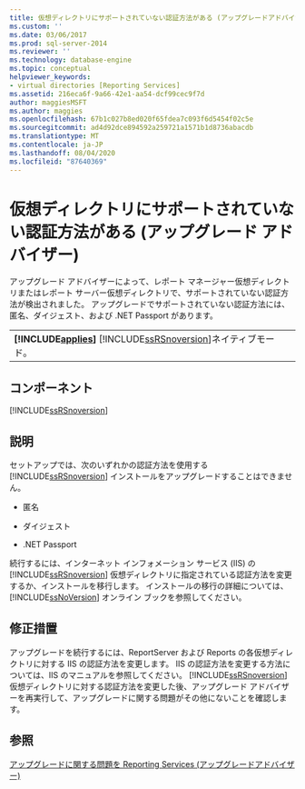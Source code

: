 ```yaml
---
title: 仮想ディレクトリにサポートされていない認証方法がある (アップグレードアドバイザー) |Microsoft Docs
ms.custom: ''
ms.date: 03/06/2017
ms.prod: sql-server-2014
ms.reviewer: ''
ms.technology: database-engine
ms.topic: conceptual
helpviewer_keywords:
- virtual directories [Reporting Services]
ms.assetid: 216eca6f-9a66-42e1-aa54-dcf99cec9f7d
author: maggiesMSFT
ms.author: maggies
ms.openlocfilehash: 67b1c027b8ed020f65fdea7c093f6d5454f02c5e
ms.sourcegitcommit: ad4d92dce894592a259721a1571b1d8736abacdb
ms.translationtype: MT
ms.contentlocale: ja-JP
ms.lasthandoff: 08/04/2020
ms.locfileid: "87640369"
---
```

# <a name="virtual-directory-has-unsupported-authentication-method-upgrade-advisor"></a>仮想ディレクトリにサポートされていない認証方法がある (アップグレード アドバイザー)
  アップグレード アドバイザーによって、レポート マネージャー仮想ディレクトリまたはレポート サーバー仮想ディレクトリで、サポートされていない認証方法が検出されました。 アップグレードでサポートされていない認証方法には、匿名、ダイジェスト、および .NET Passport があります。  
  
||  
|-|  
|**[!INCLUDE[applies](../../includes/applies-md.md)]**  [!INCLUDE[ssRSnoversion](../../includes/ssrsnoversion-md.md)]ネイティブモード。|  
  
## <a name="component"></a>コンポーネント  
 [!INCLUDE[ssRSnoversion](../../includes/ssrsnoversion-md.md)]  
  
## <a name="description"></a>説明  
 セットアップでは、次のいずれかの認証方法を使用する [!INCLUDE[ssRSnoversion](../../includes/ssrsnoversion-md.md)] インストールをアップグレードすることはできません。  
  
-   匿名  
  
-   ダイジェスト  
  
-   .NET Passport  
  
 続行するには、インターネット インフォメーション サービス (IIS) の [!INCLUDE[ssRSnoversion](../../includes/ssrsnoversion-md.md)] 仮想ディレクトリに指定されている認証方法を変更するか、インストールを移行します。 インストールの移行の詳細については、[!INCLUDE[ssNoVersion](../../includes/ssnoversion-md.md)] オンライン ブックを参照してください。  
  
## <a name="corrective-action"></a>修正措置  
 アップグレードを続行するには、ReportServer および Reports の各仮想ディレクトリに対する IIS の認証方法を変更します。 IIS の認証方法を変更する方法については、IIS のマニュアルを参照してください。 [!INCLUDE[ssRSnoversion](../../includes/ssrsnoversion-md.md)] 仮想ディレクトリに対する認証方法を変更した後、アップグレード アドバイザーを再実行して、アップグレードに関する問題がその他にないことを確認します。  
  
## <a name="see-also"></a>参照  
 [アップグレードに関する問題を Reporting Services &#40;アップグレードアドバイザー&#41;](../../../2014/sql-server/install/reporting-services-upgrade-issues-upgrade-advisor.md)  
  
  
